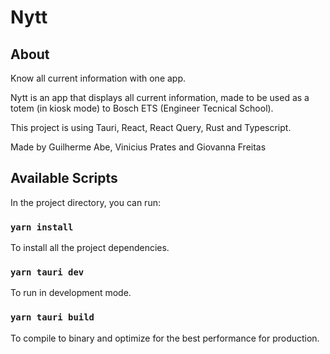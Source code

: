 # Nytt

## About

Know all current information with one app.

Nytt is an app that displays all current information, made to be used as a totem (in kiosk mode) to Bosch ETS (Engineer Tecnical School).

This project is using Tauri, React, React Query, Rust and Typescript.

Made by Guilherme Abe, Vinicius Prates and Giovanna Freitas

## Available Scripts

In the project directory, you can run:

### `yarn install`

To install all the project dependencies.

### `yarn tauri dev`

To run in development mode.

### `yarn tauri build`

To compile to binary and optimize for the best performance for production.
